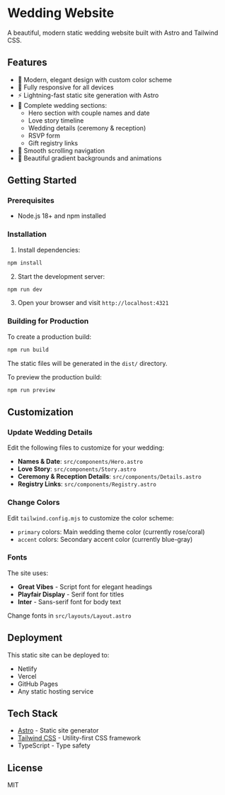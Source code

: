 # Wedding Website

A beautiful, modern static wedding website built with Astro and Tailwind CSS.

## Features

- 🎨 Modern, elegant design with custom color scheme
- 📱 Fully responsive for all devices
- ⚡ Lightning-fast static site generation with Astro
- 💝 Complete wedding sections:
  - Hero section with couple names and date
  - Love story timeline
  - Wedding details (ceremony & reception)
  - RSVP form
  - Gift registry links
- 🎯 Smooth scrolling navigation
- 🌈 Beautiful gradient backgrounds and animations

## Getting Started

### Prerequisites

- Node.js 18+ and npm installed

### Installation

1. Install dependencies:
```bash
npm install
```

2. Start the development server:
```bash
npm run dev
```

3. Open your browser and visit `http://localhost:4321`

### Building for Production

To create a production build:

```bash
npm run build
```

The static files will be generated in the `dist/` directory.

To preview the production build:

```bash
npm run preview
```

## Customization

### Update Wedding Details

Edit the following files to customize for your wedding:

- **Names & Date**: `src/components/Hero.astro`
- **Love Story**: `src/components/Story.astro`
- **Ceremony & Reception Details**: `src/components/Details.astro`
- **Registry Links**: `src/components/Registry.astro`

### Change Colors

Edit `tailwind.config.mjs` to customize the color scheme:
- `primary` colors: Main wedding theme color (currently rose/coral)
- `accent` colors: Secondary accent color (currently blue-gray)

### Fonts

The site uses:
- **Great Vibes** - Script font for elegant headings
- **Playfair Display** - Serif font for titles
- **Inter** - Sans-serif font for body text

Change fonts in `src/layouts/Layout.astro`

## Deployment

This static site can be deployed to:
- Netlify
- Vercel
- GitHub Pages
- Any static hosting service

## Tech Stack

- [Astro](https://astro.build) - Static site generator
- [Tailwind CSS](https://tailwindcss.com) - Utility-first CSS framework
- TypeScript - Type safety

## License

MIT
